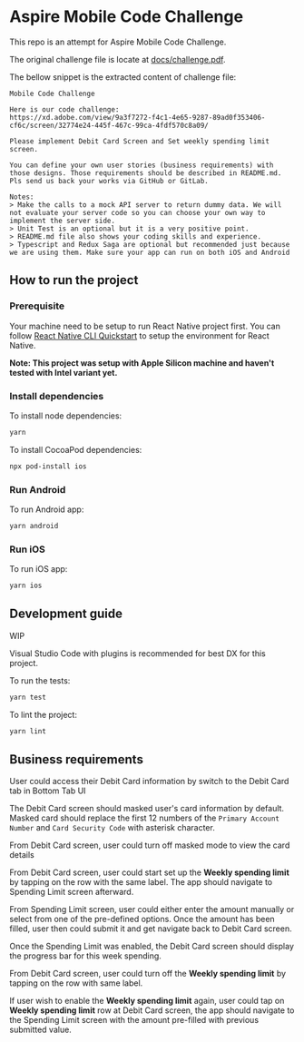 # Aspire Mobile Code Challenge

This repo is an attempt for Aspire Mobile Code Challenge.

The original challenge file is locate at [docs/challenge.pdf](./docs/challenge.pdf).

The bellow snippet is the extracted content of challenge file:

```text
Mobile Code Challenge

Here is our code challenge:
https://xd.adobe.com/view/9a3f7272-f4c1-4e65-9287-89ad0f353406-cf6c/screen/32774e24-445f-467c-99ca-4fdf570c8a09/

Please implement Debit Card Screen and Set weekly spending limit screen.

You can define your own user stories (business requirements) with those designs. Those requirements should be described in README.md. Pls send us back your works via GitHub or GitLab.

Notes:
> Make the calls to a mock API server to return dummy data. We will not evaluate your server code so you can choose your own way to implement the server side.
> Unit Test is an optional but it is a very positive point.
> README.md file also shows your coding skills and experience.
> Typescript and Redux Saga are optional but recommended just because we are using them. Make sure your app can run on both iOS and Android
```

## How to run the project

### Prerequisite

Your machine need to be setup to run React Native project first. You can follow [React Native CLI Quickstart](https://reactnative.dev/docs/environment-setup) to setup the environment for React Native.

**Note: This project was setup with Apple Silicon machine and haven't tested with Intel variant yet.**

### Install dependencies

To install node dependencies:

```sh
yarn
```

To install CocoaPod dependencies:

```sh
npx pod-install ios
```

### Run Android

To run Android app:

```sh
yarn android
```

### Run iOS

To run iOS app:

```sh
yarn ios
```

## Development guide

WIP

Visual Studio Code with plugins is recommended for best DX for this project.

To run the tests:

```sh
yarn test
```

To lint the project:

```sh
yarn lint
```

## Business requirements

User could access their Debit Card information by switch to the Debit Card tab in Bottom Tab UI

The Debit Card screen should masked user's card information by default. Masked card should replace the first 12 numbers of the `Primary Account Number` and `Card Security Code` with asterisk character.

From Debit Card screen, user could turn off masked mode to view the card details

From Debit Card screen, user could start set up the **Weekly spending limit** by tapping on the row with the same label. The app should navigate to Spending Limit screen afterward.

From Spending Limit screen, user could either enter the amount manually or select from one of the pre-defined options. Once the amount has been filled, user then could submit it and get navigate back to Debit Card screen.

Once the Spending Limit was enabled, the Debit Card screen should display the progress bar for this week spending.

From Debit Card screen, user could turn off the **Weekly spending limit** by tapping on the row with same label.

If user wish to enable the **Weekly spending limit** again, user could tap on **Weekly spending limit** row at Debit Card screen, the app should navigate to the Spending Limit screen with the amount pre-filled with previous submitted value.
